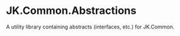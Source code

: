 # JK.Common.Abstractions

A utility library containing abstracts (interfaces, etc.) for JK.Common.  